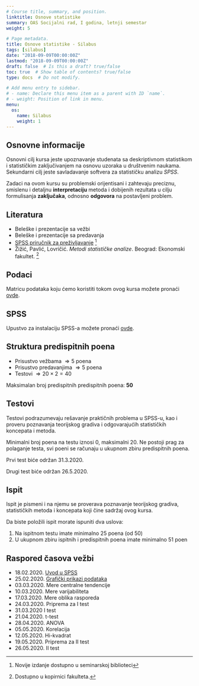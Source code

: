 ```yaml
---
# Course title, summary, and position.
linktitle: Osnove statistike
summary: OAS Socijalni rad, I godina, letnji semestar
weight: 5

# Page metadata.
title: Osnove statistike - Silabus
tags: [silabus]
date: "2018-09-09T00:00:00Z"
lastmod: "2018-09-09T00:00:00Z"
draft: false  # Is this a draft? true/false
toc: true  # Show table of contents? true/false
type: docs  # Do not modify.

# Add menu entry to sidebar.
# - name: Declare this menu item as a parent with ID `name`.
# - weight: Position of link in menu.
menu:
  os:
    name: Silabus
    weight: 1
---
```


## Osnovne informacije

Osnovni cilj kursa jeste upoznavanje studenata sa deskriptivnom statistikom i statističkim zaključivanjem na osnovu uzoraka u društvenim naukama. Sekundarni cilj jeste savladavanje softvera za statističku analizu *SPSS*.

Zadaci na ovom kursu su problemski orijentisani i zahtevaju preciznu, smislenu i detaljnu **interpretaciju** metoda i dobijenih rezultata u cilju formulisanja **zaključaka**, odnosno **odgovora** na postavljeni problem.

## Literatura

- Beleške i prezentacije sa vežbi
- Beleške i prezentacije sa predavanja
- [SPSS priručnik za preživljavanje](https://s.atomasevic.com/files/os-spss.pdf) [^1]
- Žižić, Pavlić, Lovričić. *Metodi statističke analize*. Beograd: Ekonomski fakultet. [^2]

[^1]: Novije izdanje dostupno u seminarskoj biblioteci

[^2]: Dostupno u kopirnici fakulteta.

## Podaci

Matricu podataka koju ćemo koristiti tokom ovog kursa možete pronaći [ovde](https://s.atomasevic.com/files/ess.sav).

## SPSS

Upustvo za instalaciju SPSS-a možete pronaći [ovde](https://s.atomasevic.com/files/os-instalacija.pdf).


## Struktura predispitnih poena

- Prisustvo vežbama $\Rightarrow 5$ poena
- Prisustvo predavanjima $\Rightarrow 5$ poena
- Testovi $\Rightarrow 20 \times 2 = 40$

Maksimalan broj predispitnih predispitnih poena: **50**


## Testovi

Testovi podrazumevaju rešavanje praktičnih problema u SPSS-u, kao i proveru poznavanja teorijskog gradiva i odgovarajućih statističkih koncepata i metoda.

Minimalni broj poena na testu iznosi 0, maksimalni 20. Ne postoji prag za polaganje testa, svi poeni se računaju u ukupnom zbiru predispitnih poena.

Prvi test biće održan 31.3.2020.

Drugi test biće održan 26.5.2020.


## Ispit

Ispit je pismeni i na njemu se proverava poznavanje teorijskog gradiva, statističkih metoda i koncepata koji čine sadržaj ovog kursa.

Da biste položili ispit morate ispuniti dva uslova:

1. Na ispitnom testu imate minimalno 25 poena (od 50)
2. U ukupnom zbiru ispitnih i predispitnih poena imate minimalno 51 poen


## Raspored časova vežbi

- 18.02.2020. [Uvod u SPSS](os01.html)
- 25.02.2020. [Grafički prikazi podataka](os02.html)
- 03.03.2020. Mere centralne tendencije
- 10.03.2020. Mere varijabiliteta
- 17.03.2020. Mere oblika rasporeda
- 24.03.2020. Priprema za I test
- 31.03.2020  I test
- 21.04.2020. t-test
- 28.04.2020. ANOVA
- 05.05.2020. Korelacija
- 12.05.2020. Hi-kvadrat
- 19.05.2020. Priprema za II test
- 26.05.2020. II test
